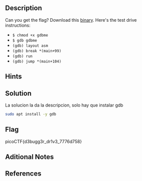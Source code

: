 ## Description
Can you get the flag? Download this [binary](https://artifacts.picoctf.net/c/87/gdbme). Here's the test drive instructions:
-   `$ chmod +x gdbme`
-   `$ gdb gdbme`
-   `(gdb) layout asm`
-   `(gdb) break *(main+99)`
-   `(gdb) run`
-   `(gdb) jump *(main+104)`

## Hints

## Solution
La solucion la da la descripcion, solo hay que instalar gdb

```bash
sudo apt install -y gdb
```

## Flag
picoCTF{d3bugg3r_dr1v3_7776d758}

## Aditional Notes

## References
